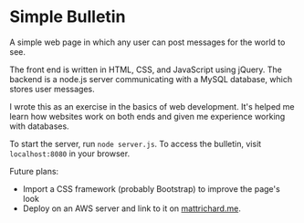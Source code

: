 Simple Bulletin
========

A simple web page in which any user can post messages for the world to see.

The front end is written in HTML, CSS, and JavaScript using jQuery. The backend is a node.js server communicating with a MySQL database, which stores user messages.

I wrote this as an exercise in the basics of web development. It's helped me learn how websites work on both ends and given me experience working with databases.

To start the server, run `node server.js`. To access the bulletin, visit `localhost:8080` in your browser.

Future plans:
  * Import a CSS framework (probably Bootstrap) to improve the page's look
  * Deploy on an AWS server and link to it on [mattrichard.me](http://www.mattrichard.me).
